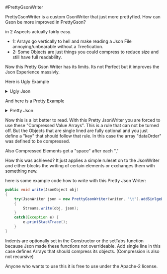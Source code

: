 #PrettyGsonWriter

PrettyGsonWriter is a custom GsonWriter that just more prettyfied.
How can Gson be more improved in PrettyGson?

in 2 Aspects actually fairly easy.

- 1: Arrays go vertically to hell and make reading a Json File annoying/unbearable without a Treefication.
- 2: Some Objects are just things you could compress to reduce size and still have full readablilty.

Now this Pretty Gson Writer has its limits. Its not Perfect but it improves the Json Experience massivly.

Here is Ugly Example
<details>
<summary>Ugly Json</summary>
<p>

```json
{
	"info": {
		"name": "Example",
		"id": "20847246-ada6-4dbd-9fd6-a75892c59154",
		"vertecies": 24,
		"indecies": 36
	},
	"format": {
		"dataOrder": [
			{
				"type": "position",
				"length": 3,
				"glType": "float"
			},
			{
				"type": "color",
				"length": 4,
				"glType": "byte"
			},
			{
				"type": "normal",
				"length": 3,
				"glType": "float"
			},
			{
				"type": "uvs",
				"length": 2,
				"glType": "float",
				"optional": true
			}
		],
		"useIndecies": true
	},
	"data": {
		"position": [
			-0.5,
			1.0,
			0.5,
			0.0
		],
		"color": [
			-1
		],
		"normal": [
			0.0,
			1.0,
			-1.0
		],
		"uv": [
			0.875,
			0.5,
			0.625,
			0.75,
			0.375,
			1.0,
			0.0,
			0.25,
			0.125
		],
		"vertexes": [
			0,
			1,
			0,
			0,
			0,
			0,
			0,
			0,
			1,
			0,
			0,
			1,
			2,
			1,
			2,
			0,
			0,
			0,
			0,
			0,
			1,
			0,
			2,
			3,
			2,
			1,
			0,
			0,
			0,
			0,
			0,
			0,
			1,
			0,
			2,
			1,
			2,
			1,
			2,
			0,
			0,
			0,
			0,
			0,
			0,
			1,
			2,
			3,
			0,
			3,
			2,
			0,
			0,
			0,
			0,
			0,
			0,
			1,
			4,
			5,
			2,
			3,
			2,
			0,
			0,
			0,
			0,
			0,
			0,
			1,
			4,
			3,
			0,
			1,
			2,
			0,
			0,
			0,
			0,
			2,
			0,
			0,
			2,
			6,
			0,
			3,
			0,
			0,
			0,
			0,
			0,
			2,
			0,
			0,
			4,
			7,
			0,
			3,
			2,
			0,
			0,
			0,
			0,
			2,
			0,
			0,
			4,
			6,
			2,
			3,
			0,
			0,
			0,
			0,
			0,
			0,
			2,
			0,
			4,
			1,
			0,
			3,
			2,
			0,
			0,
			0,
			0,
			0,
			2,
			0,
			8,
			3,
			0,
			3,
			0,
			0,
			0,
			0,
			0,
			0,
			2,
			0,
			8,
			1,
			2,
			1,
			0,
			0,
			0,
			0,
			0,
			1,
			0,
			0,
			2,
			1,
			2,
			3,
			2,
			0,
			0,
			0,
			0,
			1,
			0,
			0,
			4,
			3,
			2,
			3,
			0,
			0,
			0,
			0,
			0,
			1,
			0,
			0,
			4,
			1,
			0,
			1,
			0,
			0,
			0,
			0,
			0,
			0,
			0,
			2,
			2,
			7,
			2,
			3,
			0,
			0,
			0,
			0,
			0,
			0,
			0,
			2,
			4,
			1,
			0,
			3,
			0,
			0,
			0,
			0,
			0,
			0,
			0,
			2,
			4,
			7,
			0,
			1,
			2,
			0,
			0,
			0,
			0,
			0,
			1,
			0,
			0,
			3,
			0,
			1,
			2,
			0,
			0,
			0,
			0,
			0,
			0,
			1,
			2,
			5,
			0,
			1,
			0,
			0,
			0,
			0,
			0,
			2,
			0,
			0,
			2,
			7,
			2,
			3,
			2,
			0,
			0,
			0,
			0,
			0,
			2,
			0,
			4,
			3,
			2,
			1,
			2,
			0,
			0,
			0,
			0,
			1,
			0,
			0,
			2,
			3,
			2,
			1,
			0,
			0,
			0,
			0,
			0,
			0,
			0,
			2,
			2,
			1
		],
		"indecies": [
			0,
			1,
			2,
			3,
			4,
			5,
			6,
			7,
			8,
			9,
			10,
			11,
			12,
			13,
			14,
			15,
			16,
			17,
			0,
			18,
			1,
			3,
			19,
			4,
			6,
			20,
			7,
			9,
			21,
			10,
			12,
			22,
			13,
			15,
			23,
			16
		]
	},
	"children": []
}
```

</p>
</details>

And here is a Pretty Example

<details>
<summary>Pretty Json</summary>
<p>

```json
{
	"info": {
		"name": "Example",
		"id": "20847246-ada6-4dbd-9fd6-a75892c59154",
		"vertecies": 24,
		"indecies": 36
	},
	"format": {
		"dataOrder": [
			{"type": "position", "length": 3, "glType": "float"},
			{"type": "color", "length": 4, "glType": "byte"},
			{"type": "normal", "length": 3, "glType": "float"},
			{"type": "uvs", "length": 2, "glType": "float", "optional": true}
		],
		"useIndecies": true
	},
	"data": {
		"position": [-0.5, 1.0, 0.5, 0.0],
		"color": [-1],
		"normal": [0.0, 1.0, -1.0],
		"uv": [0.875, 0.5, 0.625, 0.75, 0.375, 1.0, 0.0, 0.25, 0.125],
		"vertexes": [0, 1, 0, 0, 0, 0, 0, 0, 1, 0, 0, 1, 2, 1, 2, 0, 0, 0, 0, 0, 1, 0, 2, 3, 2, 1, 0, 0, 0, 0, 0, 0, 1, 0, 2, 1, 2, 1, 2, 0, 0, 0, 0, 0, 0, 1, 2, 3, 0, 3, 2, 0, 0, 0, 0, 0, 0, 1, 4, 5, 2, 3, 2, 0, 0, 0, 0, 0, 0, 1, 4, 3, 0, 1, 2, 0, 0, 0, 0, 2, 0, 0, 2, 6, 0, 3, 0, 0, 0, 0, 0, 2, 0, 0, 4, 7, 0, 3, 2, 0, 0, 0, 0, 2, 0, 0, 4, 6, 2, 3, 0, 0, 0, 0, 0, 0, 2, 0, 4, 1, 0, 3, 2, 0, 0, 0, 0, 0, 2, 0, 8, 3, 0, 3, 0, 0, 0, 0, 0, 0, 2, 0, 8, 1, 2, 1, 0, 0, 0, 0, 0, 1, 0, 0, 2, 1, 2, 3, 2, 0, 0, 0, 0, 1, 0, 0, 4, 3, 2, 3, 0, 0, 0, 0, 0, 1, 0, 0, 4, 1, 0, 1, 0, 0, 0, 0, 0, 0, 0, 2, 2, 7, 2, 3, 0, 0, 0, 0, 0, 0, 0, 2, 4, 1, 0, 3, 0, 0, 0, 0, 0, 0, 0, 2, 4, 7, 0, 1, 2, 0, 0, 0, 0, 0, 1, 0, 0, 3, 0, 1, 2, 0, 0, 0, 0, 0, 0, 1, 2, 5, 0, 1, 0, 0, 0, 0, 0, 2, 0, 0, 2, 7, 2, 3, 2, 0, 0, 0, 0, 0, 2, 0, 4, 3, 2, 1, 2, 0, 0, 0, 0, 1, 0, 0, 2, 3, 2, 1, 0, 0, 0, 0, 0, 0, 0, 2, 2, 1],
		"indecies": [0, 1, 2, 3, 4, 5, 6, 7, 8, 9, 10, 11, 12, 13, 14, 15, 16, 17, 0, 18, 1, 3, 19, 4, 6, 20, 7, 9, 21, 10, 12, 22, 13, 15, 23, 16]
	},
	"children": []
},
```

</p>
</details>

Now this is a lot better to read.
With this Pretty JsonWriter you are forced to use these "Compressed Value Arrays". This is a rule that can not be turned off.
But the Objects that are single lined are fully optional and you just define a "key" that should follow that rule.
In this case the array "dataOrder" was defined to be compressed.

Also Compressed Elements get a "space" after each ","

How this was achieved? It just applies a simple ruleset on to the JsonWriter and either blocks the writing of certain elements or exchanges them with something new.

here is some example code how to write with this Pretty Json Writer:

```java
public void write(JsonObject obj)
{
	try(JsonWriter json = new PrettyGsonWriter(writer, "\t").addSinlgeLines("dataOrder"))
	{
		Streams.write(obj, json);
	}
	catch(Exception e) {
		e.printStackTrace();
	}
}
```

Indents are optionally set in the Constructor or the setTabs function because Json made these functions not overrideable.
Add single line in this case defines Arrays that should compress its objects. (Compression is also not recursive)

Anyone who wants to use this it is free to use under the Apache-2 license.